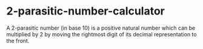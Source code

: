 2-parasitic-number-calculator
=============================

A 2-parasitic number (in base 10) is a positive natural number which can be multiplied by 2 by moving the rightmost digit of its decimal representation to the front. 